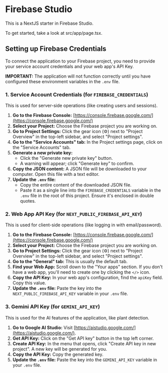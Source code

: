# Firebase Studio

This is a NextJS starter in Firebase Studio.

To get started, take a look at src/app/page.tsx.

## Setting up Firebase Credentials

To connect the application to your Firebase project, you need to provide your service account credentials and your web app's API Key.

**IMPORTANT:** The application will not function correctly until you have configured these environment variables in the `.env` file.

### 1. Service Account Credentials (for `FIREBASE_CREDENTIALS`)

This is used for server-side operations (like creating users and sessions).

1.  **Go to the Firebase Console:** [https://console.firebase.google.com/](https://console.firebase.google.com/)
2.  **Select your Project:** Choose the Firebase project you are working on.
3.  **Go to Project Settings:** Click the gear icon (⚙️) next to "Project Overview" in the top-left sidebar, and select "Project settings".
4.  **Go to the "Service Accounts" tab:** In the Project settings page, click on the "Service Accounts" tab.
5.  **Generate a new private key:**
    *   Click the "Generate new private key" button.
    *   A warning will appear; click "Generate key" to confirm.
6.  **Copy the JSON content:** A JSON file will be downloaded to your computer. Open this file with a text editor.
7.  **Update the `.env` file:**
    *   Copy the entire content of the downloaded JSON file.
    *   Paste it as a single line into the `FIREBASE_CREDENTIALS` variable in the `.env` file in the root of this project. Ensure it's enclosed in double quotes.

### 2. Web App API Key (for `NEXT_PUBLIC_FIREBASE_API_KEY`)

This is used for client-side operations (like logging in with email/password).

1.  **Go to the Firebase Console:** [https://console.firebase.google.com/](https://console.firebase.google.com/)
2.  **Select your Project:** Choose the Firebase project you are working on.
3.  **Go to Project Settings:** Click the gear icon (⚙️) next to "Project Overview" in the top-left sidebar, and select "Project settings".
4.  **Go to the "General" tab:** This is usually the default tab.
5.  **Find your Web App:** Scroll down to the "Your apps" section. If you don't have a web app, you'll need to create one by clicking the `</>` icon.
6.  **Copy the API Key:** In your web app's configuration, find the `apiKey` field. Copy this value.
7.  **Update the `.env` file:** Paste the key into the `NEXT_PUBLIC_FIREBASE_API_KEY` variable in your `.env` file.

### 3. Gemini API Key (for `GEMINI_API_KEY`)

This is used for the AI features of the application, like plant detection.

1.  **Go to Google AI Studio:** Visit [https://aistudio.google.com/](https://aistudio.google.com/).
2.  **Get API Key:** Click on the "Get API key" button in the top left corner.
3.  **Create API Key:** In the menu that opens, click "Create API key in new project". A new key will be generated for you.
4.  **Copy the API Key:** Copy the generated key.
5.  **Update the `.env` file:** Paste the key into the `GEMINI_API_KEY` variable in your `.env` file.
